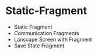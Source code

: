 # Static-Fragment
- Static Fragment
- Communication Fragments
- Lanscape Screen with Fragment
- Save State Fragment
